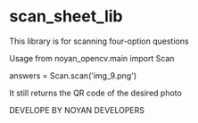 # scan_sheet_lib

This library is for scanning four-option questions

Usage
from noyan_opencv.main import Scan

answers = Scan.scan('img_9.png')

It still returns the QR code of the desired photo

DEVELOPE BY NOYAN DEVELOPERS
